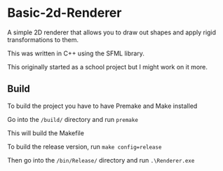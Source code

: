 # Basic-2d-Renderer
A simple 2D renderer that allows you to draw out shapes and apply rigid transformations to them.

This was written in C++ using the SFML library.

This originally started as a school project but I might work on it more.

## Build
To build the project you have to have Premake and Make installed

Go into the `/build/` directory and run `premake`

This will build the Makefile

To build the release version, run `make config=release`

Then go into the `/bin/Release/` directory and run `.\Renderer.exe`
